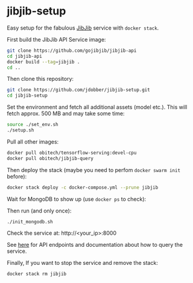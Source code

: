 # jibjib-setup
Easy setup for the fabulous [JibJib](https://github.com/gojibjib/jibjib) service with `docker stack`.

First build the JibJib API Service image:

```sh
git clone https://github.com/gojibjib/jibjib-api
cd jibjib-api
docker build --tag=jibjib .
cd ..
```

Then clone this repository:

```sh
git clone https://github.com/jdobber/jibjib-setup.git
cd jibjib-setup
```

Set the environment and fetch all additional assets (model etc.). This will fetch approx. 500 MB and
may take some time:

```sh
source ./set_env.sh 
./setup.sh
```

Pull all other images:

```sh
docker pull obitech/tensorflow-serving:devel-cpu
docker pull obitech/jibjib-query
```

Then deploy the stack (maybe you need to perfom `docker swarm init` before):

```sh
docker stack deploy -c docker-compose.yml --prune jibjib
```

Wait for MongoDB to show up (use `docker ps` to check):

Then run (and only once):

```sh
./init_mongodb.sh
```

Check the service at: http://<your_ip>:8000

See [here](https://github.com/gojibjib/jibjib-api) for API endpoints and documentation about how
to query the service.

Finally, If you want to stop the service and remove the stack:

```sh
docker stack rm jibjib
```
